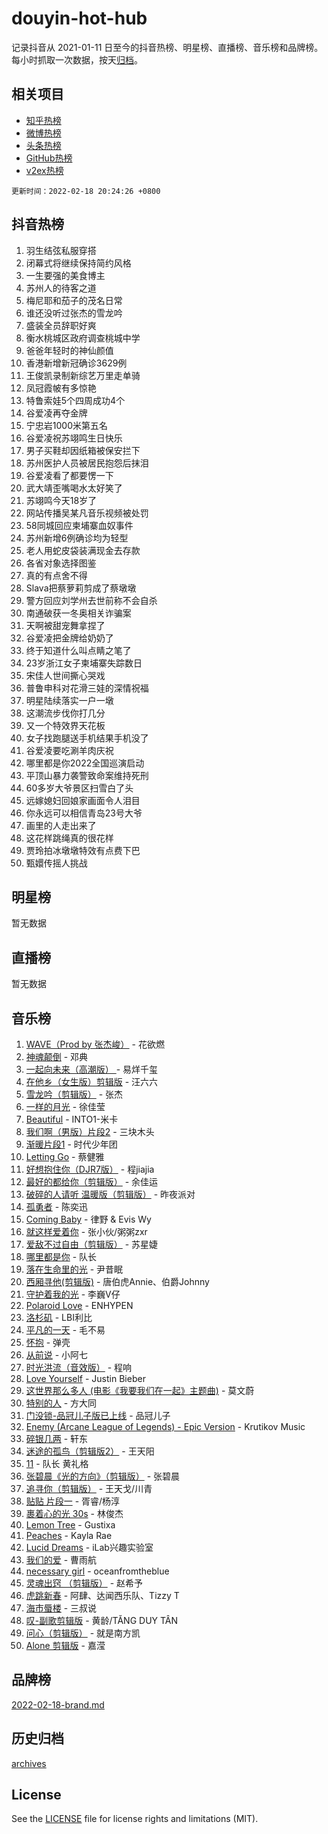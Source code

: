 # douyin-hot-hub

记录抖音从 2021-01-11 日至今的抖音热榜、明星榜、直播榜、音乐榜和品牌榜。每小时抓取一次数据，按天[归档](archives)。

## 相关项目

- [知乎热榜](https://github.com/lonnyzhang423/zhihu-hot-hub)
- [微博热榜](https://github.com/lonnyzhang423/weibo-hot-hub)
- [头条热榜](https://github.com/lonnyzhang423/toutiao-hot-hub)
- [GitHub热榜](https://github.com/lonnyzhang423/github-hot-hub)
- [v2ex热榜](https://github.com/lonnyzhang423/v2ex-hot-hub)


`更新时间：2022-02-18 20:24:26 +0800`

## 抖音热榜

1. 羽生结弦私服穿搭
1. 闭幕式将继续保持简约风格
1. 一生要强的美食博主
1. 苏州人的待客之道
1. 梅尼耶和茄子的茂名日常
1. 谁还没听过张杰的雪龙吟
1. 盛装全员辞职好爽
1. 衡水桃城区政府调查桃城中学
1. 爸爸年轻时的神仙颜值
1. 香港新增新冠确诊3629例
1. 王俊凯录制新综艺万里走单骑
1. 凤冠霞帔有多惊艳
1. 特鲁索娃5个四周成功4个
1. 谷爱凌再夺金牌
1. 宁忠岩1000米第五名
1. 谷爱凌祝苏翊鸣生日快乐
1. 男子买鞋却因纸箱被保安拦下
1. 苏州医护人员被居民抱怨后抹泪
1. 谷爱凌看了都要愣一下
1. 武大靖歪嘴喝水太好笑了
1. 苏翊鸣今天18岁了
1. 网站传播吴某凡音乐视频被处罚
1. 58同城回应柬埔寨血奴事件
1. 苏州新增6例确诊均为轻型
1. 老人用蛇皮袋装满现金去存款
1. 各省对象选择图鉴
1. 真的有点舍不得
1. Slava把蔡萝莉剪成了蔡墩墩
1. 警方回应刘学州去世前称不会自杀
1. 南通破获一冬奥相关诈骗案
1. 天啊被甜宠舞拿捏了
1. 谷爱凌把金牌给奶奶了
1. 终于知道什么叫点睛之笔了
1. 23岁浙江女子柬埔寨失踪数日
1. 宋佳人世间撕心哭戏
1. 普鲁申科对花滑三娃的深情祝福
1. 明星陆续落实一户一墩
1. 这潮流步伐你打几分
1. 又一个特效界天花板
1. 女子找跑腿送手机结果手机没了
1. 谷爱凌要吃涮羊肉庆祝
1. 哪里都是你2022全国巡演启动
1. 平顶山暴力袭警致命案维持死刑
1. 60多岁大爷景区扫雪白了头
1. 远嫁媳妇回娘家画面令人泪目
1. 你永远可以相信青岛23号大爷
1. 画里的人走出来了
1. 这花样跳绳真的很花样
1. 贾玲拍冰墩墩特效有点费下巴
1. 甄嬛传摇人挑战

## 明星榜

暂无数据

## 直播榜

暂无数据

## 音乐榜

1. [WAVE（Prod by 张杰峻）](https://sf3-cdn-tos.douyinstatic.com/obj/tos-cn-ve-2774/ffb189e5870a4074b9251322f2fb4727) - 花欲燃
1. [神魂颠倒](https://sf6-cdn-tos.douyinstatic.com/obj/tos-cn-ve-2774/35bf9a0f55b140cbad2ef9c9fd1c355a) - 邓典
1. [一起向未来（高潮版）	]() - 易烊千玺
1. [在他乡（女生版）剪辑版]() - 汪六六
1. [雪龙吟（剪辑版）](https://sf6-cdn-tos.douyinstatic.com/obj/tos-cn-ve-2774/eb93b97fa3d4462e90b96fae1005e213) - 张杰
1. [一样的月光]() - 徐佳莹
1. [Beautiful]() - INTO1-米卡
1. [我们啊（男版）片段2](https://sf6-cdn-tos.douyinstatic.com/obj/tos-cn-ve-2774/069198d37333496097851cb872387829) - 三块木头
1. [渐暖片段1]() - 时代少年团
1. [Letting Go]() - 蔡健雅
1. [好想抱住你（DJR7版）]() - 程jiajia
1. [最好的都给你（剪辑版）](https://sf3-cdn-tos.douyinstatic.com/obj/tos-cn-ve-2774/e321304ad36c4bdc88df946f53b7b6f9) - 余佳运
1. [破碎的人请听 温暖版（剪辑版）](https://sf3-cdn-tos.douyinstatic.com/obj/tos-cn-ve-2774/639c11430cc04c61a944a1317926b641) - 昨夜派对
1. [孤勇者]() - 陈奕迅
1. [Coming Baby](https://sf3-cdn-tos.douyinstatic.com/obj/tos-cn-ve-2774/f02fe2dbebf642a6ba6faa6c3b9853ad) - 律野 & Evis Wy
1. [就这样爱着你]() - 张小伙/粥粥zxr
1. [爱敌不过自由（剪辑版）](https://sf6-cdn-tos.douyinstatic.com/obj/tos-cn-ve-2774/0085442c31ab4ac5998aac57c16d930b) - 苏星婕
1. [哪里都是你]() - 队长
1. [ 落在生命里的光](https://sf3-cdn-tos.douyinstatic.com/obj/tos-cn-ve-2774/02cf0f139fb44975aa76d99a5542036e) - 尹昔眠
1. [西厢寻他(剪辑版)](https://sf6-cdn-tos.douyinstatic.com/obj/tos-cn-ve-2774/e6fffa033a174a2cb6425bfcc28b7d5d) - 唐伯虎Annie、伯爵Johnny
1. [守护着我的光](https://sf6-cdn-tos.douyinstatic.com/obj/tos-cn-ve-2774/313235b651a84c11a8c9dea19ff24fe3) - 李巍V仔
1. [Polaroid Love](https://sf3-cdn-tos.douyinstatic.com/obj/tos-cn-ve-2774/c815a9c205c142c7880de01aeacffcc9) - ENHYPEN
1. [洛杉矶](https://sf3-cdn-tos.douyinstatic.com/obj/tos-cn-ve-2774/6a65a749415e47988b83c0968476d343) - LBI利比
1. [平凡的一天]() - 毛不易
1. [怀抱]() - 弹壳
1. [从前说]() - 小阿七
1. [时光洪流（音效版）]() - 程响
1. [Love Yourself]() - Justin Bieber
1. [这世界那么多人 (电影《我要我们在一起》主题曲)]() - 莫文蔚
1. [特别的人]() - 方大同
1. [门没锁-品冠儿子版已上线]() - 品冠儿子
1. [Enemy (Arcane League of Legends) - Epic Version](https://sf3-cdn-tos.douyinstatic.com/obj/tos-cn-ve-2774/9feec24f23834b06bdde8482cdbea15b) - Krutikov Music
1. [碎银几两]() - 轩东
1. [迷途的孤鸟（剪辑版2）](https://sf6-cdn-tos.douyinstatic.com/obj/tos-cn-ve-2774/2e66f1fbe49240fd8c37a0e510129c89) - 王天阳
1. [11](https://sf3-cdn-tos.douyinstatic.com/obj/tos-cn-ve-2774/9e7c6cc79eb64e2fadb0af297165d43b) - 队长 黄礼格
1. [张碧晨《光的方向》（剪辑版）](https://sf3-cdn-tos.douyinstatic.com/obj/tos-cn-ve-2774/80fe956e74914f2db2b6ef2647448a22) - 张碧晨
1. [追寻你（剪辑版）](https://sf3-cdn-tos.douyinstatic.com/obj/tos-cn-ve-2774/cfb22ccf85784f2f83bcefe9ad675822) - 王天戈/川青
1. [贴贴 片段一](https://sf6-cdn-tos.douyinstatic.com/obj/tos-cn-ve-2774/43592a571cd04dcb87a151851f697181) - 胥睿/杨淳
1. [裹着心的光 30s](https://sf6-cdn-tos.douyinstatic.com/obj/tos-cn-ve-2774/45c466af5a184bc5bd5d537c19b5015e) - 林俊杰
1. [Lemon Tree](https://sf6-cdn-tos.douyinstatic.com/obj/tos-cn-ve-2774/3c9a89fe7736474a989d239664c35bcf) - Gustixa
1. [Peaches](https://sf3-cdn-tos.douyinstatic.com/obj/tos-cn-ve-2774/15b2ac36492a40a485ca49f175bb3f5c) - Kayla Rae
1. [Lucid Dreams](https://sf6-cdn-tos.douyinstatic.com/obj/tos-cn-ve-2774/7269089eac954483adb648d85b503ead) - iLab兴趣实验室
1. [我们的爱](https://sf3-cdn-tos.douyinstatic.com/obj/tos-cn-ve-2774/b6ecf7a484314af4a843e93893795216) - 曹雨航
1. [necessary girl](https://sf3-cdn-tos.douyinstatic.com/obj/tos-cn-ve-2774/357e1cc9d4564b0db7f589d498e98d2d) - oceanfromtheblue
1. [灵魂出窍 （剪辑版）]() - 赵希予
1. [虎跳新春]() - 阿肆、达闻西乐队、Tizzy T
1. [海市蜃楼](https://sf3-cdn-tos.douyinstatic.com/obj/tos-cn-ve-2774/25e937c50a8644a296341b06a9750a21) - 三叔说
1. [叹-副歌剪辑版](https://sf6-cdn-tos.douyinstatic.com/obj/tos-cn-ve-2774/aa7edc988e5e4ee48fa274c256723aa1) - 黄龄/TĂNG DUY TÂN
1. [问心（剪辑版）]() - 就是南方凯
1. [Alone 剪辑版](https://sf3-cdn-tos.douyinstatic.com/obj/tos-cn-ve-2774/2bf3353af91d432ebb6b60068f35c9dc) - 嘉滢

## 品牌榜

[2022-02-18-brand.md](archives/2022-02-18-brand.md)

## 历史归档

[archives](archives)

## License

See the [LICENSE](LICENSE) file for license rights and limitations (MIT).
